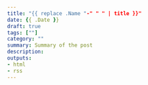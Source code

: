 ```yaml
---
title: "{{ replace .Name "-" " " | title }}"
date: {{ .Date }}
draft: true
tags: [""]
category: ""
summary: Summary of the post
description:
outputs:
- html
- rss
---
```

